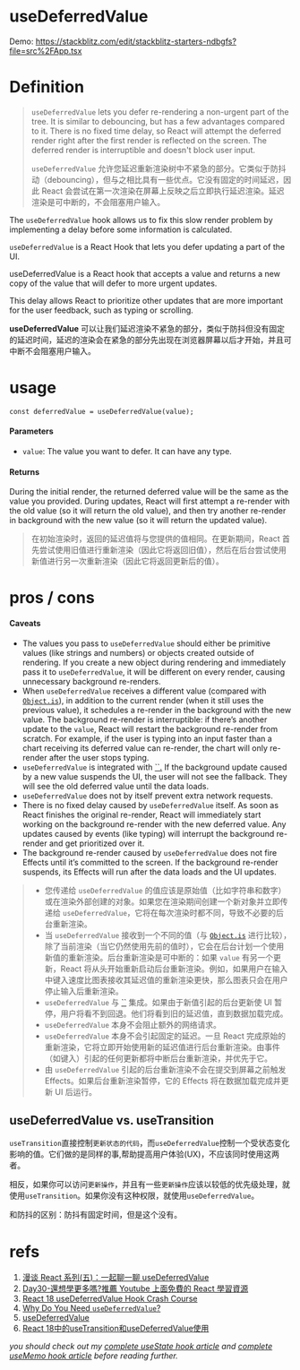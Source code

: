 # useDeferredValue

Demo: https://stackblitz.com/edit/stackblitz-starters-ndbgfs?file=src%2FApp.tsx

# Definition

> `useDeferredValue` lets you defer re-rendering a non-urgent part of the tree. It is similar to debouncing, but has a few advantages compared to it. There is no fixed time delay, so React will attempt the deferred render right after the first render is reflected on the screen. The deferred render is interruptible and doesn't block user input.
>
> `useDeferredValue` 允许您延迟重新渲染树中不紧急的部分。它类似于防抖动（debouncing），但与之相比具有一些优点。它没有固定的时间延迟，因此 React 会尝试在第一次渲染在屏幕上反映之后立即执行延迟渲染。延迟渲染是可中断的，不会阻塞用户输入。

The `useDeferredValue` hook allows us to fix this slow render problem by implementing a delay before some information is calculated. 

`useDeferredValue` is a React Hook that lets you defer updating a part of the UI.

useDeferredValue is a React hook that accepts a value and returns a new copy of the value that will defer to more urgent updates.

This delay allows React to prioritize other updates that are more important for the user feedback, such as typing or scrolling.

 **useDeferredValue** 可以让我们延迟渲染不紧急的部分，类似于防抖但没有固定的延迟时间，延迟的渲染会在紧急的部分先出现在浏览器屏幕以后才开始，并且可中断不会阻塞用户输入。

# usage

`const deferredValue = useDeferredValue(value);`

#### Parameters 

- `value`: The value you want to defer. It can have any type.

#### Returns 

During the initial render, the returned deferred value will be the same as the value you provided. During updates, React will first attempt a re-render with the old value (so it will return the old value), and then try another re-render in background with the new value (so it will return the updated value).

> 在初始渲染时，返回的延迟值将与您提供的值相同。在更新期间，React 首先尝试使用旧值进行重新渲染（因此它将返回旧值），然后在后台尝试使用新值进行另一次重新渲染（因此它将返回更新后的值）。

# pros / cons

#### Caveats 

- The values you pass to `useDeferredValue` should either be primitive values (like strings and numbers) or objects created outside of rendering. If you create a new object during rendering and immediately pass it to `useDeferredValue`, it will be different on every render, causing unnecessary background re-renders.
- When `useDeferredValue` receives a different value (compared with [`Object.is`](https://developer.mozilla.org/en-US/docs/Web/JavaScript/Reference/Global_Objects/Object/is)), in addition to the current render (when it still uses the previous value), it schedules a re-render in the background with the new value. The background re-render is interruptible: if there’s another update to the `value`, React will restart the background re-render from scratch. For example, if the user is typing into an input faster than a chart receiving its deferred value can re-render, the chart will only re-render after the user stops typing.
- `useDeferredValue` is integrated with [``.](https://react.dev/reference/react/Suspense) If the background update caused by a new value suspends the UI, the user will not see the fallback. They will see the old deferred value until the data loads.
- `useDeferredValue` does not by itself prevent extra network requests.
- There is no fixed delay caused by `useDeferredValue` itself. As soon as React finishes the original re-render, React will immediately start working on the background re-render with the new deferred value. Any updates caused by events (like typing) will interrupt the background re-render and get prioritized over it.
- The background re-render caused by `useDeferredValue` does not fire Effects until it’s committed to the screen. If the background re-render suspends, its Effects will run after the data loads and the UI updates.

> - 您传递给 `useDeferredValue` 的值应该是原始值（比如字符串和数字）或在渲染外部创建的对象。如果您在渲染期间创建一个新对象并立即传递给 `useDeferredValue`，它将在每次渲染时都不同，导致不必要的后台重新渲染。
> - 当 `useDeferredValue` 接收到一个不同的值（与 [`Object.is`](https://developer.mozilla.org/en-US/docs/Web/JavaScript/Reference/Global_Objects/Object/is) 进行比较），除了当前渲染（当它仍然使用先前的值时），它会在后台计划一个使用新值的重新渲染。后台重新渲染是可中断的：如果 `value` 有另一个更新，React 将从头开始重新启动后台重新渲染。例如，如果用户在输入中键入速度比图表接收其延迟值的重新渲染更快，那么图表只会在用户停止输入后重新渲染。
> - `useDeferredValue` 与 [``](https://react.dev/reference/react/Suspense) 集成。如果由于新值引起的后台更新使 UI 暂停，用户将看不到回退。他们将看到旧的延迟值，直到数据加载完成。
> - `useDeferredValue` 本身不会阻止额外的网络请求。
> - `useDeferredValue` 本身不会引起固定的延迟。一旦 React 完成原始的重新渲染，它将立即开始使用新的延迟值进行后台重新渲染。由事件（如键入）引起的任何更新都将中断后台重新渲染，并优先于它。
> - 由 `useDeferredValue` 引起的后台重新渲染不会在提交到屏幕之前触发 Effects。如果后台重新渲染暂停，它的 Effects 将在数据加载完成并更新 UI 后运行。

## useDeferredValue vs. useTransition

`useTransition`直接控制`更新状态的代码`，而`useDeferredValue`控制一个受状态变化影响的值。它们做的是同样的事,帮助提高用户体验(UX)，不应该同时使用这两者。

相反，如果你可以访问`更新操作`，并且有一些`更新操作`应该以较低的优先级处理，就使用`useTransition`。如果你没有这种权限，就使用`useDeferredValue`。

和防抖的区别：防抖有固定时间，但是这个没有。

# refs

1. [漫谈 React 系列(五)：一起聊一聊 useDeferredValue](https://juejin.cn/post/7083466010505773093)
2. [Day30-還想學更多嗎?推薦 Youtube 上面免費的 React 學習資源](https://ithelp.ithome.com.tw/articles/10281474)
3. [React 18 useDeferredValue Hook Crash Course](https://www.youtube.com/watch?v=jCGMedd6IWA)
4. [Why Do You Need `useDeferredValue`?](https://blog.webdevsimplified.com/2022-05/use-deferred-value/)
5. [useDeferredValue](https://react.dev/reference/react/useDeferredValue)
6. [React 18中的useTransition和useDeferredValue使用](https://segmentfault.com/a/1190000043554384)

*you should check out my [complete useState hook article](https://blog.webdevsimplified.com/2020-04/use-state) and [complete useMemo hook article](https://blog.webdevsimplified.com/2020-05/memoization-in-react#usememo) before reading further.*